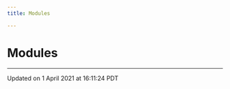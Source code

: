 ```yaml
---
title: Modules

---
```

# Modules







-------------------------------

Updated on  1 April 2021 at 16:11:24 PDT
